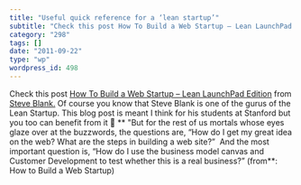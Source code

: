 ```yaml
---
title: "Useful quick reference for a ‘lean startup’"
subtitle: "Check this post How To Build a Web Startup – Lean LaunchPad Edition"
category: "298"
tags: []
date: "2011-09-22"
type: "wp"
wordpress_id: 498
---
```

Check this post [How To Build a Web Startup – Lean LaunchPad Edition](http://steveblank.com/2011/09/22/how-to-build-a-web-startup-lean-launchpad-edition/) from [Steve Blank.](http://steveblank.com/feed/) Of course you know that Steve Blank is one of the gurus of the Lean Startup. This blog post is meant I think for his students at Stanford but you too can benefit from it 🙂
** "But for the rest of us mortals whose eyes glaze over at the buzzwords, the questions are, “How do I get my great idea on the web? What are the steps in building a web site?”  And the most important question is, “How do I use the business model canvas and Customer Development to test whether this is a real business?” (from**: How to Build a Web Startup)